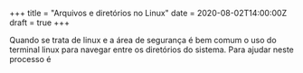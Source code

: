 +++
title =  "Arquivos e diretórios no Linux"
date =   2020-08-02T14:00:00Z
draft = true
+++

Quando se trata de linux e a área de segurança é bem comum o uso do terminal linux para navegar entre os diretórios do sistema. Para ajudar neste processo é 
